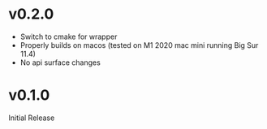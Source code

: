 # v0.2.0
- Switch to cmake for wrapper
- Properly builds on macos (tested on M1 2020 mac mini running Big Sur 11.4)
- No api surface changes

# v0.1.0
Initial Release

